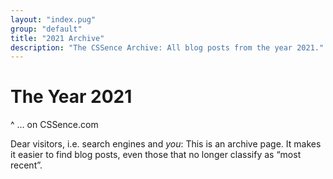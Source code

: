 ```yaml
---
layout: "index.pug"
group: "default"
title: "2021 Archive"
description: "The CSSence Archive: All blog posts from the year 2021."
---
```


# The Year 2021
^ … on CSSence.com

Dear visitors, i.e. search engines and _you_: This is an archive page.
It makes it easier to find blog posts, even those that no longer classify as “most recent”.
